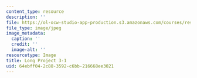 ```yaml
---
content_type: resource
description: ''
file: https://ol-ocw-studio-app-production.s3.amazonaws.com/courses/res-3-002-collaborative-design-and-creative-expression-with-arduino-microcontrollers-january-iap-2017/64ebff042c883592c6bb216668ee3021_LP3-1.jpg
file_type: image/jpeg
image_metadata:
  caption: ''
  credit: ''
  image-alt: ''
resourcetype: Image
title: Long Project 3-1
uid: 64ebff04-2c88-3592-c6bb-216668ee3021
---
```

